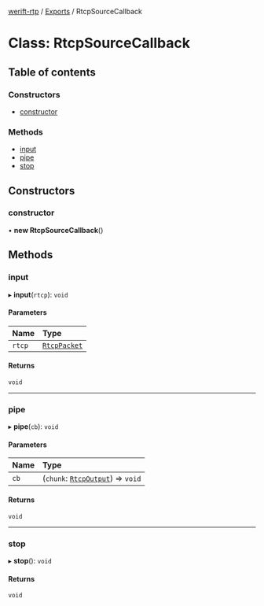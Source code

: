 [werift-rtp](../README.md) / [Exports](../modules.md) / RtcpSourceCallback

# Class: RtcpSourceCallback

## Table of contents

### Constructors

- [constructor](RtcpSourceCallback.md#constructor)

### Methods

- [input](RtcpSourceCallback.md#input)
- [pipe](RtcpSourceCallback.md#pipe)
- [stop](RtcpSourceCallback.md#stop)

## Constructors

### constructor

• **new RtcpSourceCallback**()

## Methods

### input

▸ **input**(`rtcp`): `void`

#### Parameters

| Name | Type |
| :------ | :------ |
| `rtcp` | [`RtcpPacket`](../modules.md#rtcppacket) |

#### Returns

`void`

___

### pipe

▸ **pipe**(`cb`): `void`

#### Parameters

| Name | Type |
| :------ | :------ |
| `cb` | (`chunk`: [`RtcpOutput`](../interfaces/RtcpOutput.md)) => `void` |

#### Returns

`void`

___

### stop

▸ **stop**(): `void`

#### Returns

`void`
